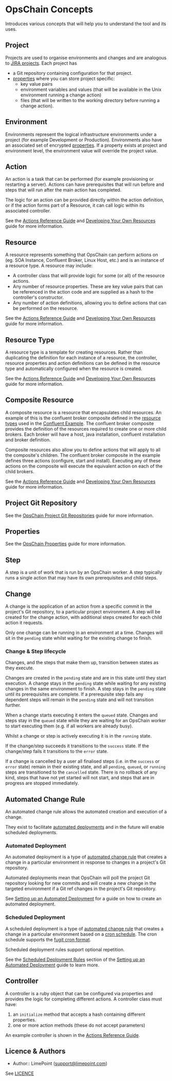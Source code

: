 # OpsChain Concepts

Introduces various concepts that will help you to understand the tool and its uses.

## Project

Projects are used to organise environments and changes and are analogous to [JIRA projects](https://support.atlassian.com/jira-software-cloud/docs/what-is-a-jira-software-project/). Each project has
* a Git repository containing configuration for that project.
* [properties](properties.md) where you can store project specific:
  * key value pairs
  * environment variables and values (that will be available in the Unix environment running a change action)
  * files (that will be written to the working directory before running a change action).

## Environment

Environments represent the logical infrastructure environments under a project (for example Development or Production). Environments also have an associated set of encrypted [properties](properties.md). If a property exists at project and environment level, the environment value will override the project value.

## Action

An action is a task that can be performed (for example provisioning or restarting a server). Actions can have prerequisites that will run before and steps that will run after the main action has completed.

The logic for an action can be provided directly within the action definition, or if the action forms part of a Resource, it can call logic within its associated controller.

See the [Actions Reference Guide](actions.md#defining-standalone-actions) and [Developing Your Own Resources](../developing_resources.md) guide for more information.

## Resource

A resource represents something that OpsChain can perform actions on (eg. SOA Instance, Confluent Broker, Linux Host, etc.) and is an instance of a resource type. A resource may include:
* A controller class that will provide logic for some (or all) of the resource actions.
* Any number of resource properties. These are key value pairs that can be referenced in the action code and are supplied as a hash to the controller's constructor.
* Any number of action definitions, allowing you to define actions that can be performed on the resource.

See the [Actions Reference Guide](actions.md#defining-resource-types--resources) and [Developing Your Own Resources](../developing_resources.md) guide for more information.

## Resource Type

A resource type is a template for creating resources. Rather than duplicating the definition for each instance of a resource, the controller, resource properties and action definitions can be defined in the resource type and automatically configured when the resource is created.

See the [Actions Reference Guide](actions.md#defining-resource-types--resources) and [Developing Your Own Resources](../developing_resources.md) guide for more information.

## Composite Resource

A composite resource is a resource that encapsulates child resources. An example of this is the confluent broker composite defined in the [resource types](https://github.com/LimePoint/opschain-examples-confluent/blob/master/lib/confluent/resource_types.rb) used in the [Confluent Example](../running_a_complex_change.md). The confluent broker composite provides the definition of the resources required to create one or more child brokers. Each broker will have a host, java installation, confluent installation and broker definition.

Composite resources also allow you to define actions that will apply to all the composite's children. The confluent broker composite in the example defines three actions (configure, start and install). Executing any of these actions on the composite will execute the equivalent action on each of the child brokers.

See the [Actions Reference Guide](actions.md#defining-composite-resources--resource-types) and [Developing Your Own Resources](../developing_resources.md) guide for more information.

## Project Git Repository

See the [OpsChain Project Git Repositories](project_git_repositories.md) guide for more information.

## Properties

See the [OpsChain Properties](properties.md) guide for more information.

## Step

A step is a unit of work that is run by an OpsChain worker. A step typically runs a single action that may have its own prerequisites and child steps.

## Change

A change is the application of an action from a specific commit in the project's Git repository, to a particular project environment. A step will be created for the change action, with additional steps created for each child action it requests.

Only one change can be running in an environment at a time. Changes will sit in the `pending` state whilst waiting for the existing change to finish.

### Change & Step lifecycle

Changes, and the steps that make them up, transition between states as they execute.

Changes are created in the `pending` state and are in this state until they start execution. A change stays in the `pending` state while waiting for any existing changes in the same environment to finish. A step stays in the `pending` state until its prerequisites are complete. If a prerequisite step fails any dependent steps will remain in the `pending` state and will not transition further.

When a change starts executing it enters the `queued` state. Changes and steps stay in the `queued` state while they are waiting for an OpsChain worker to start executing them (e.g. if all workers are already busy).

Whilst a change or step is actively executing it is in the `running` state.

If the change/step succeeds it transitions to the `success` state. If the change/step fails it transitions to the `error` state.

If a change is cancelled by a user all finalised steps (i.e. in the `success` or `error` state) remain in their existing state, and all `pending`, `queued`, or `running` steps are transitioned to the `cancelled` state. There is no rollback of any kind, steps that have not yet started will not start, and steps that are in progress are stopped immediately.

## Automated Change Rule

An automated change rule allows the automated creation and execution of a change.

They exist to facilitate [automated deployments](#automated-deployment) and in the future will enable scheduled deployments.

### Automated Deployment

An automated deployment is a type of [automated change rule](#automated-change-rule) that creates a change in a particular environment in response to changes in a project's Git repository.

Automated deployments mean that OpsChain will poll the project Git repository looking for new commits and will create a new change in the targeted environment if a Git ref changes in the project's Git repository.

See [Setting up an Automated Deployment](../automated_deployment.md) for a guide on how to create an automated deployment.

### Scheduled Deployment

A scheduled deployment is a type of [automated change rule](#automated-change-rule) that creates a change in a particular environment based on a [cron schedule](https://crontab.guru/). The cron schedule supports the [fugit cron format](https://github.com/floraison/fugit#fugitcron).

Scheduled deployment rules support optional repetition.

See the [Scheduled Deployment Rules](../automated_deployment.md#scheduled-deployment-rules) section of the [Setting up an Automated Deployment](../automated_deployment.md) guide to learn more.

## Controller

A controller is a ruby object that can be configured via properties and provides the logic for completing different actions. A controller class must have:
1. an `initialize` method that accepts a hash containing different properties.
2. one or more action methods (these do not accept parameters)

An example controller is shown in the [Actions Reference Guide](actions.md#controller).

## Licence & Authors
- Author:: LimePoint (support@limepoint.com)

See [LICENCE](../../LICENCE)
